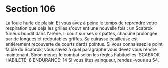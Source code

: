 # Section 106

La foule hurle de plaisir. Et vous avez à peine le temps de
reprendre votre respiration que déjà les grilles s'ouvr ent une
nouvelle fois : un Scabrok furieux bondit dans l'arène. Il court
sur ses six pattes, chacune prolongée par de longues et
redoutables griffes. Sa cuirasse écailleuse est entièrement
recouverte de courts dards pointus. Si vous connaissez le point
faible du Scabrok, vous savez à quel paragraphe vous devez vous
rendre maintenant. Sinon menez le combat selon les règles
habituelles.
SCABROK  HABILETÉ:  8 ENDURANCE:  14
Si vous êtes vainqueur, rendez -vous au 54.